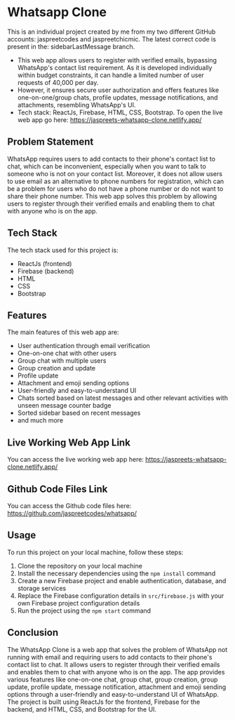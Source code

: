 # Whatsapp Clone

This is an individual project created by me from my two different GitHub accounts: jaspreetcodes and jaspreetchicmic.
The latest correct code is present in the: sidebarLastMessage branch.
- This web app allows users to register with verified emails, bypassing WhatsApp's contact list requirement. As it is developed individually within budget constraints, it can handle a limited number of user requests of 40,000 per day. 
- However, it ensures secure user authorization and offers features like one-on-one/group chats, profile updates, message notifications, and attachments, resembling WhatsApp's UI.
- Tech stack: ReactJs, Firebase, HTML, CSS, Bootstrap. To open the live web app go here: https://jaspreets-whatsapp-clone.netlify.app/

## Problem Statement

WhatsApp requires users to add contacts to their phone's contact list to chat, which can be inconvenient, especially when you want to talk to someone who is not on your contact list. Moreover, it does not allow users to use email as an alternative to phone numbers for registration, which can be a problem for users who do not have a phone number or do not want to share their phone number. This web app solves this problem by allowing users to register through their verified emails and enabling them to chat with anyone who is on the app.

## Tech Stack

The tech stack used for this project is:

- ReactJs (frontend)
- Firebase (backend)
- HTML
- CSS
- Bootstrap

## Features

The main features of this web app are:

- User authentication through email verification
- One-on-one chat with other users
- Group chat with multiple users
- Group creation and update
- Profile update
- Attachment and emoji sending options
- User-friendly and easy-to-understand UI
- Chats sorted based on latest messages and other relevant activities with unseen message counter badge
- Sorted sidebar based on recent messages
- and much more
   
## Live Working Web App Link

You can access the live working web app here: https://jaspreets-whatsapp-clone.netlify.app/

## Github Code Files Link

You can access the Github code files here: https://github.com/jaspreetcodes/whatsapp/

## Usage

To run this project on your local machine, follow these steps:

1. Clone the repository on your local machine
2. Install the necessary dependencies using the `npm install` command
3. Create a new Firebase project and enable authentication, database, and storage services
4. Replace the Firebase configuration details in `src/firebase.js` with your own Firebase project configuration details
5. Run the project using the `npm start` command

## Conclusion

The WhatsApp Clone is a web app that solves the problem of WhatsApp not running with email and requiring users to add contacts to their phone's contact list to chat. It allows users to register through their verified emails and enables them to chat with anyone who is on the app. The app provides various features like one-on-one chat, group chat, group creation, group update, profile update, message notification, attachment and emoji sending options through a user-friendly and easy-to-understand UI of WhatsApp. The project is built using ReactJs for the frontend, Firebase for the backend, and HTML, CSS, and Bootstrap for the UI.
